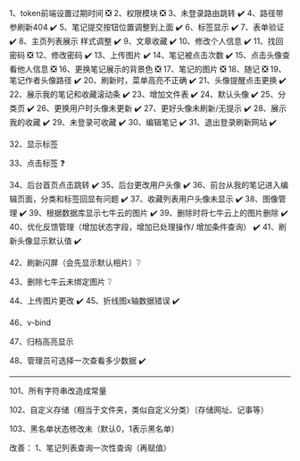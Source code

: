 1、token前端设置过期时间  ❎
2、权限模块  ❎
3、未登录路由跳转 ✔️️
4、路径带参刷新404 ✔️
5、笔记提交按钮位置调整到上面  ✔️️
6、标签显示  ✔️️
7、表单验证  ✔️️
8、主页列表展示 样式调整 ✔️
9、文章收藏 ✔️
10、修改个人信息 ✔️
11、找回密码  ❎
12、修改密码 ✔️
13、上传图片 ✔️
14、笔记被点击次数 ✔️
15、点击头像查看他人信息  ❎
16、更换笔记展示的背景色  ❎
17、笔记的图片  ❎
18、随记  ❎
19、笔记作者头像路径 ✔️
20、刷新时，菜单高亮不正确  ✔️
21、头像提醒点击更换 ✔️
22、展示我的笔记和收藏滚动条 ✔️
23、增加文件表 ✔️
24、默认头像 ✔️
25、分类页 ✔️
26、更换用户时头像未更新 ✔️
27、更好头像未刷新/无提示 ✔️
28、展示我的收藏 ✔️
29、未登录可收藏 ✔️
30、编辑笔记 ✔️
31、退出登录刷新网站 ✔️

32、显示标签

33、点击标签   ❓

34、后台首页点击跳转 ✔️
35、后台更改用户头像 ✔️
36、前台从我的笔记进入编辑页面，分类和标签回显有问题    ✔️
37、收藏列表用户头像未显示 ✔️
38、图像管理 ✔️
39、根据数据库显示七牛云的图片 ✔️
39、删除时将七牛云上的图片删除 ✔️
40、优化反馈管理（增加状态字段，增加已处理操作/ 增加条件查询） ✔️
41、刷新头像显示默认值 ✔️

42、刷新闪屏（会先显示默认相片）❔

43、删除七牛云未绑定图片  ❔

44、上传图片更改 ✔️
45、折线图x轴数据错误  ✔️

46、v-bind

47、归档高亮显示

48、管理员可选择一次查看多少数据 ✔️




-------------------------------
101、所有字符串改造成常量

102、自定义存储（相当于文件夹，类似自定义分类）（存储网址、记事等）

103、黑名单状态修改未（默认0，1表示黑名单）

改善： 1、笔记列表查询一次性查询（再赋值）
